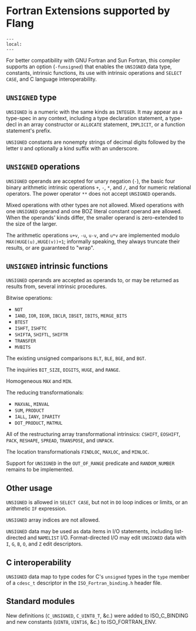 <!--===- docs/Unsigned.md 
  
   Part of the LLVM Project, under the Apache License v2.0 with LLVM Exceptions.
   See https://llvm.org/LICENSE.txt for license information.
   SPDX-License-Identifier: Apache-2.0 WITH LLVM-exception
  
-->

# Fortran Extensions supported by Flang

```{contents}
---
local:
---
```

For better compatibility with GNU Fortran and Sun Fortran,
this compiler supports an option (`-funsigned`) that enables
the `UNSIGNED` data type, constants, intrinsic functions,
its use with intrinsic operations and `SELECT CASE`, and C
language interoperability.

## `UNSIGNED` type

`UNSIGNED` is a numeric with the same kinds as `INTEGER`.
It may appear as a type-spec in any context, including
a type declaration statement, a type-decl in an array
constructor or `ALLOCATE` statement, `IMPLICIT`, or a
function statement's prefix.

`UNSIGNED` constants are nonempty strings of decimal digits
followed by the letter `U` and optionally a kind suffix with
an underscore.

## `UNSIGNED` operations

`UNSIGNED` operands are accepted for unary negation (`-`),
the basic four binary arithmetic intrinsic operations `+`, `-`, `*`, and `/`,
and for numeric relational operators.
The power operator `**` does not accept `UNSIGNED` operands.

Mixed operations with other types are not allowed.
Mixed operations with one `UNSIGNED` operand and one BOZ literal
constant operand are allowed.
When the operands' kinds differ, the smaller operand is zero-extended
to the size of the larger.

The arithmetic operations `u+v`, `-u`, `u-v`, and `u*v` are implemented
modulo `MAX(HUGE(u),HUGE(v))+1`;
informally speaking, they always truncate their results, or are
guaranteed to "wrap".

## `UNSIGNED` intrinsic functions

`UNSIGNED` operands are accepted as operands to,
or may be returned as results from,
several intrinsic procedures.

Bitwise operations:
* `NOT`
* `IAND`, `IOR`, `IEOR`, `IBCLR`, `IBSET`, `IBITS`, `MERGE_BITS`
* `BTEST`
* `ISHFT`, `ISHFTC`
* `SHIFTA`, `SHIFTL`, `SHIFTR`
* `TRANSFER`
* `MVBITS`

The existing unsigned comparisons `BLT`, `BLE`, `BGE`, and `BGT`.

The inquiries `BIT_SIZE`, `DIGITS`, `HUGE`, and `RANGE`.

Homogeneous `MAX` and `MIN`.

The reducing transformationals:
* `MAXVAL`, `MINVAL`
* `SUM`, `PRODUCT`
* `IALL`, `IANY`, `IPARITY`
* `DOT_PRODUCT`, `MATMUL`

All of the restructuring array transformational intrinsics: `CSHIFT`, `EOSHIFT`,
  `PACK`, `RESHAPE`, `SPREAD`, `TRANSPOSE`, and `UNPACK`.

The location transformationals `FINDLOC`, `MAXLOC`, and `MINLOC`.

Support for `UNSIGNED` in the `OUT_OF_RANGE` predicate and `RANDOM_NUMBER`
remains to be implemented.

## Other usage

`UNSIGNED` is allowed in `SELECT CASE`, but not in `DO` loop indices or
limits, or an arithmetic `IF` expression.

`UNSIGNED` array indices are not allowed.

`UNSIGNED` data may be used as data items in I/O statements, including
list-directed and `NAMELIST` I/O.
Format-directed I/O may edit `UNSIGNED` data with `I`, `G`, `B`, `O`, and `Z`
edit descriptors.

## C interoperability

`UNSIGNED` data map to type codes for C's `unsigned` types in the
`type` member of a `cdesc_t` descriptor in the `ISO_Fortran_binding.h`
header file.

## Standard modules

New definitions (`C_UNSIGNED`, `C_UINT8_T`, &c.) were added to ISO_C_BINDING
and new constants (`UINT8`, `UINT16`, &c.) to ISO_FORTRAN_ENV.
